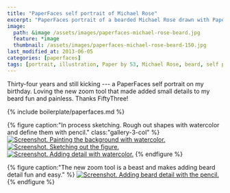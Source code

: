 ```yaml
---
title: "PaperFaces self portrait of Michael Rose"
excerpt: "PaperFaces portrait of a bearded Michael Rose drawn with Paper by 53 on an iPad."
image: 
  path: &image /assets/images/paperfaces-michael-rose-beard.jpg 
  feature: *image
  thumbnail: /assets/images/paperfaces-michael-rose-beard-150.jpg
last_modified_at: 2013-06-05
categories: [paperfaces]
tags: [portrait, illustration, Paper by 53, Michael Rose, beard, self portrait]
---
```


Thirty-four years and still kicking --- a PaperFaces self portrait on my birthday. Loving the new zoom tool that made added small details to my beard fun and painless. Thanks FiftyThree!

{% include boilerplate/paperfaces.md %}

{% figure caption:"In process sketching. Rough out shapes with watercolor and define them with pencil." class:"gallery-3-col" %}
[![Screenshot. Painting the background with watercolor.](/assets/images/michael-rose-beard-process-1-600.jpg)](/assets/images/michael-rose-beard-process-1-lg.jpg)
[![Screenshot. Sketching out the figure.](/assets/images/michael-rose-beard-process-2-600.jpg)](/assets/images/michael-rose-beard-process-2-lg.jpg)
[![Screenshot. Adding detail with watercolor.](/assets/images/michael-rose-beard-process-3-600.jpg)](/assets/images/michael-rose-beard-process-3-lg.jpg)
{% endfigure %}

{% figure caption:"The new zoom tool is a beast and makes adding beard detail fun and easy." %}
[![Screenshot. Adding beard detail with the pencil.](/assets/images/michael-rose-beard-process-4-600.jpg)](/assets/images/michael-rose-beard-process-4-lg.jpg)
{% endfigure %}
